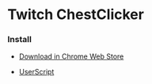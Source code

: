 # Twitch ChestClicker

### Install

- [Download in Chrome Web Store](https://chrome.google.com/webstore/detail/twitch-chestclicker/mdjllaihmfallpabkcdjnklhnpfiadbh)

- [UserScript](https://github.com/spddl/Twitch-ChestClicker/blob/master/content.js)
